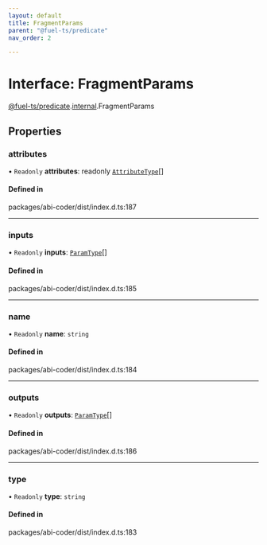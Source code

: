 ```yaml
---
layout: default
title: FragmentParams
parent: "@fuel-ts/predicate"
nav_order: 2

---
```


# Interface: FragmentParams

[@fuel-ts/predicate](../index.md).[internal](../namespaces/internal.md).FragmentParams

## Properties

### attributes

• `Readonly` **attributes**: readonly [`AttributeType`](internal-AttributeType.md)[]

#### Defined in

packages/abi-coder/dist/index.d.ts:187

___

### inputs

• `Readonly` **inputs**: [`ParamType`](../classes/internal-ParamType.md)[]

#### Defined in

packages/abi-coder/dist/index.d.ts:185

___

### name

• `Readonly` **name**: `string`

#### Defined in

packages/abi-coder/dist/index.d.ts:184

___

### outputs

• `Readonly` **outputs**: [`ParamType`](../classes/internal-ParamType.md)[]

#### Defined in

packages/abi-coder/dist/index.d.ts:186

___

### type

• `Readonly` **type**: `string`

#### Defined in

packages/abi-coder/dist/index.d.ts:183
